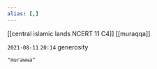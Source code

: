 ```yaml
---
alias: [,]
---
```

[[central islamic lands NCERT 11 C4]] [[muraqqa]]

`2021-08-11` `20:14`
generosity
```query
"murawwa"
```